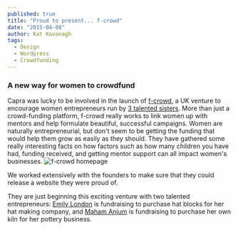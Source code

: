 ```yaml
---
published: true
title: "Proud to present... f-crowd"
date: "2015-04-08"
author: Kat Kavanagh
tags: 
  - Design
  - Wordpress
  - Crowdfunding
---
```


### A new way for women to crowdfund

Capra was lucky to be involved in the launch of [f-crowd](http://f-crowd.com), a UK venture to encourage women entrepreneurs run by [3 talented sisters](https://f-crowd.com/about/team/). More than just a crowd-funding platform, f-crowd really works to link women up with mentors and help formulate beautiful, successful campaigns. Women are naturally entrepreneurial, but don't seem to be getting the funding that would help them grow as easily as they should. They have gathered some really interesting facts on how factors such as how many children you have had, funding received, and getting mentor support can all impact women's businesses.
<img src="https://dl.dropboxusercontent.com/u/4461726/thisiscapra/f-crowd.jpg" alt="f-crowd homepage" />

We worked extensively with the founders to make sure that they could release a website they were proud of.

They are just beginning this exciting venture with two talented entrepreneurs:  [Emily London](https://f-crowd.com/projects/hat-blocks/) is fundraising to purchase hat blocks for her hat making company, and [Maham Anjum](https://f-crowd.com/projects/a-new-kiln/) is fundraising to purchase her own kiln for her pottery business.




